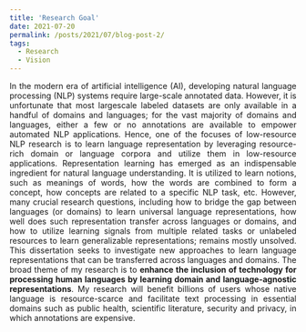 ```yaml
---
title: 'Research Goal'
date: 2021-07-20
permalink: /posts/2021/07/blog-post-2/
tags:
  - Research
  - Vision
---
```


<p align="justify">
In the modern era of artificial intelligence (AI), developing natural language processing (NLP) systems require large-scale annotated data. However, it is unfortunate that most largescale labeled datasets 
are only available in a handful of domains and languages; for the vast majority of domains and languages, either a few or no annotations are available to empower 
automated NLP applications. Hence, one of the focuses of low-resource NLP research is to learn language representation by leveraging resource-rich domain or 
language corpora and utilize them in low-resource applications. Representation learning has emerged as an indispensable ingredient for natural language 
understanding. It is utilized to learn notions, such as meanings of words, how the words are combined to form a concept, how concepts are related to a specific 
NLP task, etc. However, many crucial research questions, including how to bridge the gap between languages (or domains) to learn universal language representations, 
how well does such representation transfer across languages or domains, and how to utilize learning signals from multiple related tasks or unlabeled resources to 
learn generalizable representations; remains mostly unsolved. This dissertation seeks to investigate new approaches to learn language representations that can be 
transferred across languages and domains. The broad theme of my research is to <b>enhance the inclusion of technology for processing human languages by learning 
domain and language-agnostic representations</b>. My research will benefit billions of users whose native language is resource-scarce and facilitate text processing 
in essential domains such as public health, scientific literature, security and privacy, in which annotations are expensive. 
</p>

